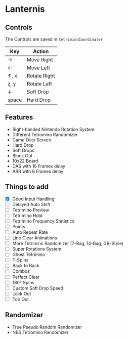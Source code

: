 # Lanternis


## Controls
The Controls are saved in ```tetriminoCoordinater```

|Key|Action|
|---|---|
| → | Move Right|
| ← | Move Left|
| ↑, x | Rotate Right|
| z, y | Rotate Left|
| ↓ | Soft Drop|
| space | Hard Drop|


## Features
- Right-handed Nintendo Rotation System
- Different Tetromino Randomizer
- Game Over Screen
- Hard Drop
- Soft Drops
- Block Out
- 10x22 Board
- DAS with 16 Frames delay
- ARR with 6  Frames delay


## Things to add
- [X] Good Input Handling
- [ ] Delayed Auto Shift
- [ ] Tetrimino Preview
- [ ] Tetrimino Hold
- [ ] Tetrimino Frequency Statistics
- [ ] Points
- [ ] Auto Repeat Rate
- [ ] Line Clear Animations
- [ ] More Tetrimino Randomizer (7-Bag, 14-Bag, GB-Style)
- [ ] Super Rotations System
- [ ] Ghost Tetrimino
- [ ] T-Spins
- [ ] Back to Back
- [ ] Combos
- [ ] Perfect Clear
- [ ] 180° Spins
- [ ] Custom Soft Drop Speed
- [ ] Lock Out
- [ ] Top Out

## Randomizer
- True Pseudo Random Randomizer
- NES Tetromino Randomizer